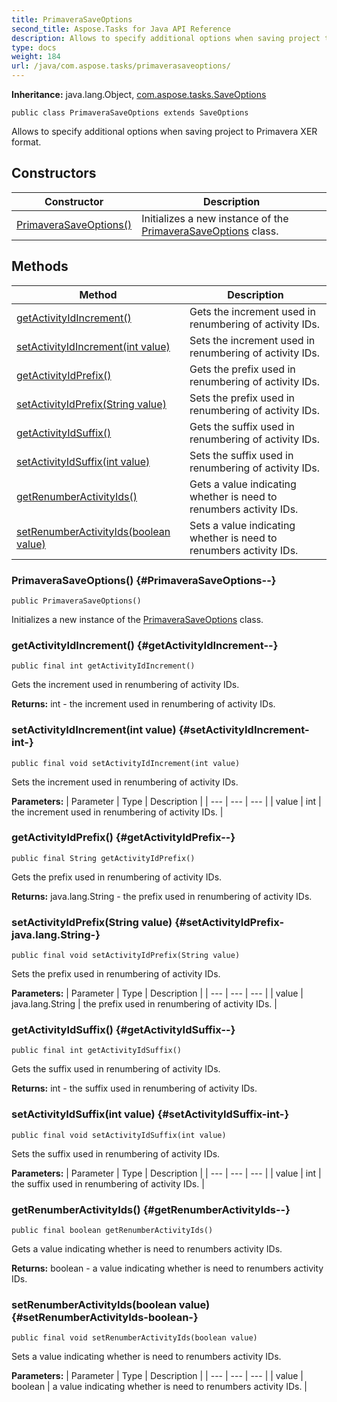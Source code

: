 ```yaml
---
title: PrimaveraSaveOptions
second_title: Aspose.Tasks for Java API Reference
description: Allows to specify additional options when saving project to Primavera XER format.
type: docs
weight: 184
url: /java/com.aspose.tasks/primaverasaveoptions/
---
```


**Inheritance:**
java.lang.Object, [com.aspose.tasks.SaveOptions](../../com.aspose.tasks/saveoptions)
```
public class PrimaveraSaveOptions extends SaveOptions
```

Allows to specify additional options when saving project to Primavera XER format.
## Constructors

| Constructor | Description |
| --- | --- |
| [PrimaveraSaveOptions()](#PrimaveraSaveOptions--) | Initializes a new instance of the [PrimaveraSaveOptions](../../com.aspose.tasks/primaverasaveoptions) class. |
## Methods

| Method | Description |
| --- | --- |
| [getActivityIdIncrement()](#getActivityIdIncrement--) | Gets the increment used in renumbering of activity IDs. |
| [setActivityIdIncrement(int value)](#setActivityIdIncrement-int-) | Sets the increment used in renumbering of activity IDs. |
| [getActivityIdPrefix()](#getActivityIdPrefix--) | Gets the prefix used in renumbering of activity IDs. |
| [setActivityIdPrefix(String value)](#setActivityIdPrefix-java.lang.String-) | Sets the prefix used in renumbering of activity IDs. |
| [getActivityIdSuffix()](#getActivityIdSuffix--) | Gets the suffix used in renumbering of activity IDs. |
| [setActivityIdSuffix(int value)](#setActivityIdSuffix-int-) | Sets the suffix used in renumbering of activity IDs. |
| [getRenumberActivityIds()](#getRenumberActivityIds--) | Gets a value indicating whether is need to renumbers activity IDs. |
| [setRenumberActivityIds(boolean value)](#setRenumberActivityIds-boolean-) | Sets a value indicating whether is need to renumbers activity IDs. |
### PrimaveraSaveOptions() {#PrimaveraSaveOptions--}
```
public PrimaveraSaveOptions()
```


Initializes a new instance of the [PrimaveraSaveOptions](../../com.aspose.tasks/primaverasaveoptions) class.

### getActivityIdIncrement() {#getActivityIdIncrement--}
```
public final int getActivityIdIncrement()
```


Gets the increment used in renumbering of activity IDs.

**Returns:**
int - the increment used in renumbering of activity IDs.
### setActivityIdIncrement(int value) {#setActivityIdIncrement-int-}
```
public final void setActivityIdIncrement(int value)
```


Sets the increment used in renumbering of activity IDs.

**Parameters:**
| Parameter | Type | Description |
| --- | --- | --- |
| value | int | the increment used in renumbering of activity IDs. |

### getActivityIdPrefix() {#getActivityIdPrefix--}
```
public final String getActivityIdPrefix()
```


Gets the prefix used in renumbering of activity IDs.

**Returns:**
java.lang.String - the prefix used in renumbering of activity IDs.
### setActivityIdPrefix(String value) {#setActivityIdPrefix-java.lang.String-}
```
public final void setActivityIdPrefix(String value)
```


Sets the prefix used in renumbering of activity IDs.

**Parameters:**
| Parameter | Type | Description |
| --- | --- | --- |
| value | java.lang.String | the prefix used in renumbering of activity IDs. |

### getActivityIdSuffix() {#getActivityIdSuffix--}
```
public final int getActivityIdSuffix()
```


Gets the suffix used in renumbering of activity IDs.

**Returns:**
int - the suffix used in renumbering of activity IDs.
### setActivityIdSuffix(int value) {#setActivityIdSuffix-int-}
```
public final void setActivityIdSuffix(int value)
```


Sets the suffix used in renumbering of activity IDs.

**Parameters:**
| Parameter | Type | Description |
| --- | --- | --- |
| value | int | the suffix used in renumbering of activity IDs. |

### getRenumberActivityIds() {#getRenumberActivityIds--}
```
public final boolean getRenumberActivityIds()
```


Gets a value indicating whether is need to renumbers activity IDs.

**Returns:**
boolean - a value indicating whether is need to renumbers activity IDs.
### setRenumberActivityIds(boolean value) {#setRenumberActivityIds-boolean-}
```
public final void setRenumberActivityIds(boolean value)
```


Sets a value indicating whether is need to renumbers activity IDs.

**Parameters:**
| Parameter | Type | Description |
| --- | --- | --- |
| value | boolean | a value indicating whether is need to renumbers activity IDs. |

